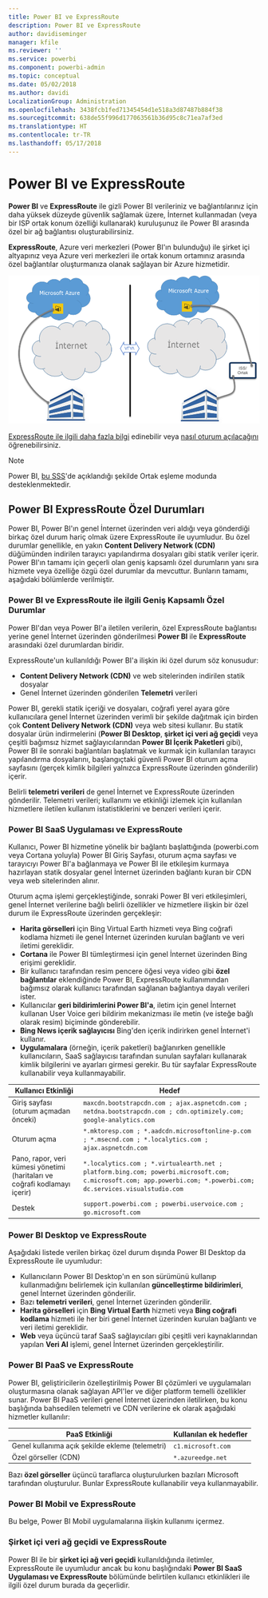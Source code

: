 ```yaml
---
title: Power BI ve ExpressRoute
description: Power BI ve ExpressRoute
author: davidiseminger
manager: kfile
ms.reviewer: ''
ms.service: powerbi
ms.component: powerbi-admin
ms.topic: conceptual
ms.date: 05/02/2018
ms.author: davidi
LocalizationGroup: Administration
ms.openlocfilehash: 3438fcb1fed71345454d1e518a3d87487b884f38
ms.sourcegitcommit: 638de55f996d177063561b36d95c8c71ea7af3ed
ms.translationtype: HT
ms.contentlocale: tr-TR
ms.lasthandoff: 05/17/2018
---
```

# <a name="power-bi-and-expressroute"></a>Power BI ve ExpressRoute
**Power BI** ve **ExpressRoute** ile gizli Power BI verileriniz ve bağlantılarınız için daha yüksek düzeyde güvenlik sağlamak üzere, İnternet kullanmadan (veya bir ISP ortak konum özelliği kullanarak) kuruluşunuz ile Power BI arasında özel bir ağ bağlantısı oluşturabilirsiniz.

**ExpressRoute**, Azure veri merkezleri (Power BI'ın bulunduğu) ile şirket içi altyapınız veya Azure veri merkezleri ile ortak konum ortamınız arasında özel bağlantılar oluşturmanıza olanak sağlayan bir Azure hizmetidir.

![](media/service-admin-power-bi-expressroute/pbi_expressroute_1.png)

[ExpressRoute ile ilgili daha fazla bilgi](https://azure.microsoft.com/services/expressroute/) edinebilir veya [nasıl oturum açılacağını](https://azure.microsoft.com/pricing/details/expressroute/) öğrenebilirsiniz.

> [!NOTE]
> Power BI, [bu SSS](https://docs.microsoft.com/azure/expressroute/expressroute-faqs)'de açıklandığı şekilde Ortak eşleme modunda desteklenmektedir.
> 
> 

## <a name="power-bi-expressroute-exceptions"></a>Power BI ExpressRoute Özel Durumları
Power BI, Power BI'ın genel İnternet üzerinden veri aldığı veya gönderdiği birkaç özel durum hariç olmak üzere ExpressRoute ile uyumludur. Bu özel durumlar genellikle, en yakın **Content Delivery Network (CDN)** düğümünden indirilen tarayıcı yapılandırma dosyaları gibi statik veriler içerir. Power BI'ın tamamı için geçerli olan geniş kapsamlı özel durumların yanı sıra hizmete veya özelliğe özgü özel durumlar da mevcuttur. Bunların tamamı, aşağıdaki bölümlerde verilmiştir.

### <a name="overall-exceptions-to-power-bi-and-expressroute"></a>Power BI ve ExpressRoute ile ilgili Geniş Kapsamlı Özel Durumlar
Power BI'dan veya Power BI'a iletilen verilerin, özel ExpressRoute bağlantısı yerine genel İnternet üzerinden gönderilmesi **Power BI** ile **ExpressRoute** arasındaki özel durumlardan biridir.

ExpressRoute'un kullanıldığı Power BI'a ilişkin iki özel durum söz konusudur:

* **Content Delivery Network (CDN)** ve web sitelerinden indirilen statik dosyalar
* Genel İnternet üzerinden gönderilen **Telemetri** verileri

Power BI, gerekli statik içeriği ve dosyaları, coğrafi yerel ayara göre kullanıcılara genel İnternet üzerinden verimli bir şekilde dağıtmak için birden çok **Content Delivery Network (CDN)** veya web sitesi kullanır. Bu statik dosyalar ürün indirmelerini (**Power BI Desktop**, **şirket içi veri ağ geçidi** veya çeşitli bağımsız hizmet sağlayıcılarından **Power BI İçerik Paketleri** gibi), Power BI ile sonraki bağlantıları başlatmak ve kurmak için kullanılan tarayıcı yapılandırma dosyalarını, başlangıçtaki güvenli Power BI oturum açma sayfasını (gerçek kimlik bilgileri yalnızca ExpressRoute üzerinden gönderilir) içerir.   

Belirli **telemetri verileri** de genel İnternet ve ExpressRoute üzerinden gönderilir. Telemetri verileri; kullanımı ve etkinliği izlemek için kullanılan hizmetlere iletilen kullanım istatistiklerini ve benzeri verileri içerir.

### <a name="power-bi-saas-application-and-expressroute"></a>Power BI SaaS Uygulaması ve ExpressRoute
Kullanıcı, Power BI hizmetine yönelik bir bağlantı başlattığında (powerbi.com veya Cortana yoluyla) Power BI Giriş Sayfası, oturum açma sayfası ve tarayıcıyı Power BI'a bağlanmaya ve Power BI ile etkileşim kurmaya hazırlayan statik dosyalar genel İnternet üzerinden bağlantı kuran bir CDN veya web sitelerinden alınır.

Oturum açma işlemi gerçekleştiğinde, sonraki Power BI veri etkileşimleri, genel İnternet verilerine bağlı belirli özellikler ve hizmetlere ilişkin bir özel durum ile ExpressRoute üzerinden gerçekleşir:

* **Harita görselleri** için Bing Virtual Earth hizmeti veya Bing coğrafi kodlama hizmeti ile genel İnternet üzerinden kurulan bağlantı ve veri iletimi gereklidir.
* **Cortana** ile Power BI tümleştirmesi için genel İnternet üzerinden Bing erişimi gereklidir.
* Bir kullanıcı tarafından resim pencere öğesi veya video gibi **özel bağlantılar** eklendiğinde Power BI, ExpressRoute kullanımından bağımsız olarak kullanıcı tarafından sağlanan bağlantıya dayalı verileri ister.
* Kullanıcılar **geri bildirimlerini Power BI'a**, iletim için genel İnternet kullanan User Voice geri bildirim mekanizması ile metin (ve isteğe bağlı olarak resim) biçiminde gönderebilir.
* **Bing News içerik sağlayıcısı** Bing'den içerik indirirken genel İnternet'i kullanır.
* **Uygulamalara** (örneğin, içerik paketleri) bağlanırken genellikle kullanıcıların, SaaS sağlayıcısı tarafından sunulan sayfaları kullanarak kimlik bilgilerini ve ayarları girmesi gerekir. Bu tür sayfalar ExpressRoute kullanabilir veya kullanmayabilir.

| Kullanıcı Etkinliği | Hedef |
| --- | --- |
| Giriş sayfası (oturum açmadan önceki) |`maxcdn.bootstrapcdn.com ; ajax.aspnetcdn.com ; netdna.bootstrapcdn.com ; cdn.optimizely.com; google-analytics.com ` |
| Oturum açma |`*.mktoresp.com ; *.aadcdn.microsoftonline-p.com ; *.msecnd.com ; *.localytics.com ; ajax.aspnetcdn.com` |
| Pano, rapor, veri kümesi yönetimi (haritaları ve coğrafi kodlamayı içerir) |`*.localytics.com ; *.virtualearth.net ; platform.bing.com; powerbi.microsoft.com; c.microsoft.com; app.powerbi.com; *.powerbi.com; dc.services.visualstudio.com ` |
| Destek |`support.powerbi.com ; powerbi.uservoice.com ; go.microsoft.com ` |

### <a name="power-bi-desktop-and-expressroute"></a>Power BI Desktop ve ExpressRoute
Aşağıdaki listede verilen birkaç özel durum dışında Power BI Desktop da ExpressRoute ile uyumludur:

* Kullanıcıların Power BI Desktop'ın en son sürümünü kullanıp kullanmadığını belirlemek için kullanılan **güncelleştirme bildirimleri**, genel İnternet üzerinden gönderilir.
* Bazı **telemetri verileri**, genel İnternet üzerinden gönderilir.
* **Harita görselleri** için **Bing Virtual Earth** hizmeti veya **Bing coğrafi kodlama** hizmeti ile her biri genel İnternet üzerinden kurulan bağlantı ve veri iletimi gereklidir.
* **Web** veya üçüncü taraf SaaS sağlayıcıları gibi çeşitli veri kaynaklarından yapılan **Veri Al** işlemi, genel İnternet üzerinden gerçekleştirilir.

### <a name="power-bi-paas-and-expressroute"></a>Power BI PaaS ve ExpressRoute
Power BI, geliştiricilerin özelleştirilmiş Power BI çözümleri ve uygulamaları oluşturmasına olanak sağlayan API'ler ve diğer platform temelli özellikler sunar. Power BI PaaS verileri genel İnternet üzerinden iletilirken, bu konu başlığında bahsedilen telemetri ve CDN verilerine ek olarak aşağıdaki hizmetler kullanılır:

| PaaS Etkinliği | Kullanılan ek hedefler |
| --- | --- |
| Genel kullanıma açık şekilde ekleme (telemetri) |`c1.microsoft.com` |
| Özel görseller (CDN) |`*.azureedge.net` |

Bazı **özel görseller** üçüncü taraflarca oluşturulurken bazıları Microsoft tarafından oluşturulur. Bunlar ExpressRoute kullanabilir veya kullanmayabilir.

### <a name="power-bi-mobile-and-expressroute"></a>Power BI Mobil ve ExpressRoute
Bu belge, Power BI Mobil uygulamalarına ilişkin kullanımı içermez.  

### <a name="on-premises-data-gateway-and-expressroute"></a>Şirket içi veri ağ geçidi ve ExpressRoute
Power BI ile bir **şirket içi ağ veri geçidi** kullanıldığında iletimler, ExpressRoute ile uyumludur ancak bu konu başlığındaki **Power BI SaaS Uygulaması ve ExpressRoute** bölümünde belirtilen kullanıcı etkinlikleri ile ilgili özel durum burada da geçerlidir.  


